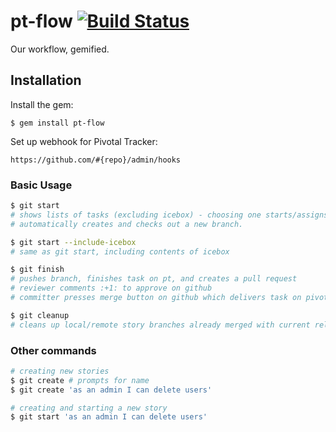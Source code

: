 # pt-flow [![Build Status](https://travis-ci.org/balvig/pt-flow.svg?branch=master)](https://travis-ci.org/balvig/pt-flow)

Our workflow, gemified.

## Installation

Install the gem:

    $ gem install pt-flow

Set up webhook for Pivotal Tracker:

    https://github.com/#{repo}/admin/hooks

### Basic Usage

```bash
$ git start
# shows lists of tasks (excluding icebox) - choosing one starts/assigns the task on pt and
# automatically creates and checks out a new branch.

$ git start --include-icebox
# same as git start, including contents of icebox

$ git finish
# pushes branch, finishes task on pt, and creates a pull request
# reviewer comments :+1: to approve on github
# committer presses merge button on github which delivers task on pivotal tracker

$ git cleanup
# cleans up local/remote story branches already merged with current release branch
```

### Other commands

```bash
# creating new stories
$ git create # prompts for name
$ git create 'as an admin I can delete users'

# creating and starting a new story
$ git start 'as an admin I can delete users'
